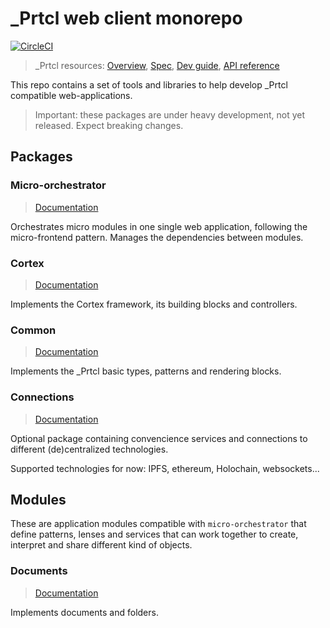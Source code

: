 # \_Prtcl web client monorepo

[![CircleCI](https://circleci.com/gh/uprtcl/js-uprtcl/tree/develop.svg?style=shield)](https://circleci.com/gh/uprtcl/js-uprtcl/tree/develop)

>_Prtcl resources: [Overview](https://github.com/uprtcl/spec/wiki), [Spec](https://github.com/uprtcl/spec), [Dev guide](https://github.com/uprtcl/js-uprtcl/wiki), [API reference](https://uprtcl.github.io/js-uprtcl/)

This repo contains a set of tools and libraries to help develop \_Prtcl compatible web-applications.

> Important: these packages are under heavy development, not yet released. Expect breaking changes.

## Packages

### Micro-orchestrator

> [Documentation](https://uprtcl.github.io/js-uprtcl/modules/_uprtcl_micro_orchestrator.html)

Orchestrates micro modules in one single web application, following the micro-frontend pattern. Manages the dependencies between modules.

### Cortex

> [Documentation](https://uprtcl.github.io/js-uprtcl/modules/_uprtcl_cortex.html)

Implements the Cortex framework, its building blocks and controllers.

### Common

> [Documentation](https://uprtcl.github.io/js-uprtcl/modules/_uprtcl_common.html)

Implements the \_Prtcl basic types, patterns and rendering blocks.

### Connections

> [Documentation](https://uprtcl.github.io/js-uprtcl/modules/_uprtcl_connections.html)

Optional package containing convencience services and connections to different (de)centralized technologies.

Supported technologies for now: IPFS, ethereum, Holochain, websockets...

## Modules

These are application modules compatible with `micro-orchestrator` that define patterns, lenses and services that can work together to create, interpret and share different kind of objects.

### Documents

> [Documentation](https://uprtcl.github.io/js-uprtcl/modules/_uprtcl_documents.html)

Implements documents and folders.
